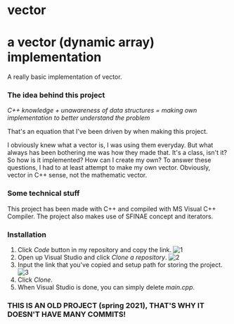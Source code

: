 # vector
# a vector (dynamic array) implementation

A really basic implementation of vector.

### The idea behind this project
_C++ knowledge + unawareness of data structures = making own implementation to better understand the problem_

That's an equation that I've been driven by when making this project.

I obviously knew what a vector is, I was using them everyday. But what always has been bothering me was how they made that. It's a class, isn't it? So how is it implemented? How can I create my own? To answer these questions, I had to at least attempt to make my own vector. Obviously, vector in C++ sense, not the mathematic vector.

### Some technical stuff
This project has been made with C++ and compiled with MS Visual C++ Compiler. The project also makes use of SFINAE concept and iterators.

### Installation

1. Click _Code_ button in my repository and copy the link.
![1](https://i.imgur.com/UB8QXjZ.png)
2. Open up Visual Studio and click _Clone a repository_.
![2](https://i.imgur.com/wqE8lfT.png)
3. Input the link that you've copied and setup path for storing the project.
![3](https://i.imgur.com/vKBpksT.png)
4. Click _Clone_.
5. When Visual Studio is done, you can simply delete _main.cpp_.

### THIS IS AN OLD PROJECT (spring 2021), THAT'S WHY IT DOESN'T HAVE MANY COMMITS!
